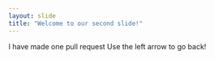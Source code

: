 ```yaml
---
layout: slide
title: "Welcome to our second slide!"
---
```

I have made one pull request
Use the left arrow to go back!
